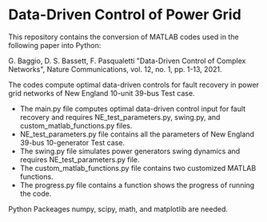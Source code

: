 # Data-Driven Control of Power Grid
This repository contains the conversion of MATLAB codes used in the following paper into Python:

G. Baggio, D. S. Bassett, F. Pasqualetti "Data-Driven Control of Complex Networks", Nature Communications, vol. 12, no. 1, pp. 1-13, 2021.

The codes compute optimal data-driven controls for fault recovery in power grid networks of New England 10-unit 39-bus Test case.

- The main.py file computes optimal data-driven control input for fault recovery and requires NE_test_parameters.py, swing.py, and custom_matlab_functions.py files.
- NE_test_parameters.py file contains all the parameters of New England 39-bus 10-generator Test case.
- The swing.py file simulates power generators swing dynamics and requires NE_test_parameters.py file.
- The custom_matlab_functions.py file contains two customized MATLAB functions.
- The progress.py file contains a function shows the progress of running the code.

Python Packeages numpy, scipy, math, and matplotlib are needed.

